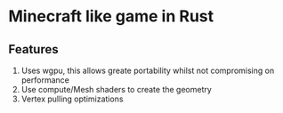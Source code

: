 # Minecraft like game in Rust

## Features

1. Uses wgpu, this allows greate portability whilst not compromising on performance
2. Use compute/Mesh shaders to create the geometry
3. Vertex pulling optimizations
